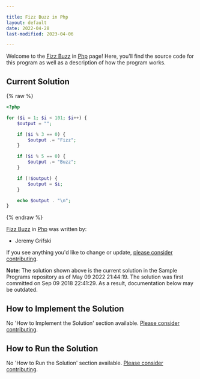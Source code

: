 ```yaml
---

title: Fizz Buzz in Php
layout: default
date: 2022-04-28
last-modified: 2023-04-06

---
```


Welcome to the [Fizz Buzz](https://sampleprograms.io/projects/fizz-buzz) in [Php](https://sampleprograms.io/languages/php) page! Here, you'll find the source code for this program as well as a description of how the program works.

## Current Solution

{% raw %}

```php
<?php

for ($i = 1; $i < 101; $i++) {
    $output = "";

    if ($i % 3 == 0) {
        $output .= "Fizz";
    }

    if ($i % 5 == 0) {
        $output .= "Buzz";
    }

    if (!$output) {
        $output = $i;
    }

    echo $output . "\n";
}
```

{% endraw %}

[Fizz Buzz](https://sampleprograms.io/projects/fizz-buzz) in [Php](https://sampleprograms.io/languages/php) was written by:

- Jeremy Grifski

If you see anything you'd like to change or update, [please consider contributing](https://github.com/TheRenegadeCoder/sample-programs).

**Note**: The solution shown above is the current solution in the Sample Programs repository as of May 09 2022 21:44:19. The solution was first committed on Sep 09 2018 22:41:29. As a result, documentation below may be outdated.

## How to Implement the Solution

No 'How to Implement the Solution' section available. [Please consider contributing](https://github.com/TheRenegadeCoder/sample-programs-website).

## How to Run the Solution

No 'How to Run the Solution' section available. [Please consider contributing](https://github.com/TheRenegadeCoder/sample-programs-website).
